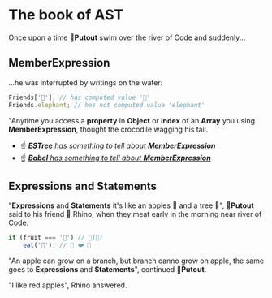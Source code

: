 # The book of AST

Once upon a time 🐊**Putout** swim
over the river of Code and suddenly...

## MemberExpression

...he was interrupted by writings on the water:

```js
Friends['🐘']; // has computed value '🐘'
Friends.elephant; // has not computed value 'elephant'
```

"Anytime you access a **property** in **Object** or **index** of an **Array** you using **MemberExpression**, thought the crocodile wagging his tail.

- ☝️ *[**ESTree** has something to tell about **MemberExpression**](https://github.com/estree/estree/blob/master/es5.md#memberexpression)*
- ☝️ *[**Babel** has something to tell about **MemberExpression**](https://babeljs.io/docs/en/babel-types#memberexpression)*

## Expressions and Statements

"**Expressions** and **Statements** it's like an apples 🍎 and a tree 🌳", 🐊**Putout** said to his
friend 🦏 Rhino, when they meat early in the morning near river of Code.

```js
if (fruit === '🍎') // 🌳(🍎)
    eat('🍎'); // 🦏 ❤️ 🍎
```

"An apple can grow on a branch, but branch canno grow on apple, the same goes to **Expressions** and **Statements**", continued 🐊**Putout**.

"I like red apples", Rhino answered.
